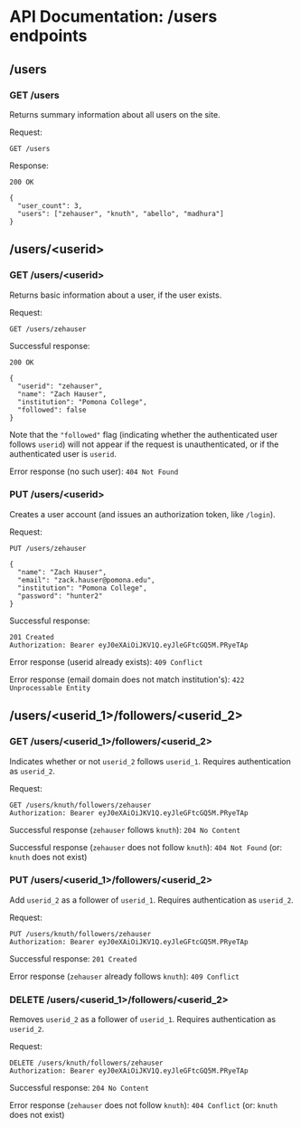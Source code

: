 # API Documentation: /users endpoints

## /users

### GET /users

Returns summary information about all users on the site. 

Request:
```
GET /users
```

Response: 
```
200 OK

{
  "user_count": 3,
  "users": ["zehauser", "knuth", "abello", "madhura"]
} 
```

## /users/\<userid\>

### GET /users/\<userid\>

Returns basic information about a user, if the user exists.

Request:
```
GET /users/zehauser
```

Successful response:
```
200 OK

{
  "userid": "zehauser",
  "name": "Zach Hauser",
  "institution": "Pomona College",
  "followed": false
}
```

Note that the `"followed"` flag (indicating whether the authenticated user 
follows `userid`) will not appear if the request is unauthenticated, or if 
the authenticated user is `userid`.

Error response (no such user): `404 Not Found`

### PUT /users/\<userid\>

Creates a user account (and issues an authorization token, like `/login`).

Request:
```
PUT /users/zehauser

{
  "name": "Zach Hauser",
  "email": "zack.hauser@pomona.edu",
  "institution": "Pomona College",
  "password": "hunter2"
}
```

Successful response: 
```
201 Created
Authorization: Bearer eyJ0eXAiOiJKV1Q.eyJleGFtcGQ5M.PRyeTAp
```


Error response (userid already exists): `409 Conflict`

Error response (email domain does not match institution's): `422 Unprocessable Entity`

## /users/<userid_1>/followers/<userid_2>

### GET /users/<userid_1>/followers/<userid_2>

Indicates whether or not `userid_2` follows `userid_1`. 
Requires authentication as `userid_2`.

Request:
```
GET /users/knuth/followers/zehauser
Authorization: Bearer eyJ0eXAiOiJKV1Q.eyJleGFtcGQ5M.PRyeTAp
```

Successful response (`zehauser` follows `knuth`): `204 No Content`

Successful response (`zehauser` does not follow `knuth`): `404 Not Found` 
(or: `knuth` does not exist)


### PUT /users/<userid_1>/followers/<userid_2>

Add `userid_2` as a follower of `userid_1`. 
Requires authentication as `userid_2`.

Request:
```
PUT /users/knuth/followers/zehauser
Authorization: Bearer eyJ0eXAiOiJKV1Q.eyJleGFtcGQ5M.PRyeTAp
```

Successful response: `201 Created`

Error response (`zehauser` already follows `knuth`): `409 Conflict`

### DELETE /users/<userid_1>/followers/<userid_2>

Removes `userid_2` as a follower of `userid_1`. 
Requires authentication as `userid_2`.

Request:
```
DELETE /users/knuth/followers/zehauser
Authorization: Bearer eyJ0eXAiOiJKV1Q.eyJleGFtcGQ5M.PRyeTAp
```

Successful response: `204 No Content`

Error response (`zehauser` does not follow `knuth`): `404 Conflict` 
(or: `knuth` does not exist)

